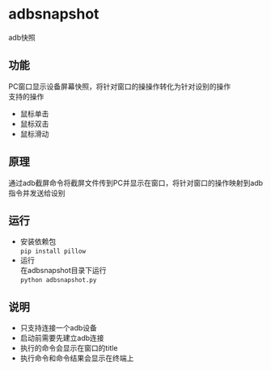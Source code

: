 # adbsnapshot
 adb快照  
## 功能
PC窗口显示设备屏幕快照，将针对窗口的操操作转化为针对设别的操作  
支持的操作  
- 鼠标单击  
- 鼠标双击 
- 鼠标滑动
## 原理  
通过adb截屏命令将截屏文件传到PC并显示在窗口，将针对窗口的操作映射到adb指令并发送给设别  
## 运行
- 安装依赖包  
`pip install pillow`  
- 运行  
在adbsnapshot目录下运行  
`python adbsnapshot.py`  
## 说明  
- 只支持连接一个adb设备  
- 启动前需要先建立adb连接
- 执行的命令会显示在窗口的title
- 执行命令和命令结果会显示在终端上
